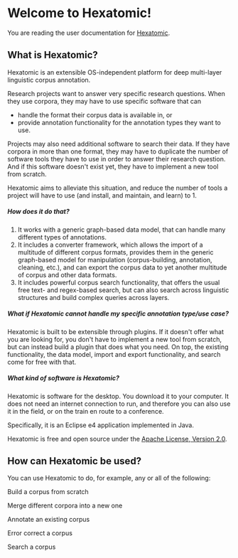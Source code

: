 # Welcome to Hexatomic!

You are reading the user documentation for [Hexatomic](https://corpus-tools.org/hexatomic).

## What is Hexatomic?

Hexatomic is an extensible OS-independent platform for deep multi-layer linguistic corpus annotation.

Research projects want to answer very specific research questions.
When they use corpora, they may have to use specific software that can

- handle the format their corpus data is available in, or
- provide annotation functionality for the annotation types they want to use.

Projects may also need additional software to search their data.
If they have corpora in more than one format, they may have to duplicate the number of software tools they have to use in order to answer their research question. And if this software doesn't exist yet, they have to implement a new tool from scratch.

Hexatomic aims to alleviate this situation, and reduce the number of tools a project will have to use (and install, and maintain, and learn) to 1.

##### How does it do that?

1. It works with a generic graph-based data model, that can handle many different types of annotations.
2. It includes a converter framework, which allows the import of a multitude of different corpus formats, provides them in the generic graph-based model
for manipulation (corpus-building, annotation, cleaning, etc.), and can export the corpus data to yet another multitude of corpus and other data formats.
3. It includes powerful corpus search functionality, that offers the usual free text- and regex-based search, but can also search across linguistic
structures and build complex queries across layers.

##### What if Hexatomic cannot handle my specific annotation type/use case?

Hexatomic is built to be extensible through plugins.
If it doesn't offer what you are looking for, you don't have to implement a new tool from scratch, 
but can instead build a plugin that does what you need.
On top, the existing functionality, the data model, import and export functionality, and search come for free with that.

##### What kind of software is Hexatomic?

Hexatomic is software for the desktop.
You download it to your computer.
It does not need an internet connection to run, and therefore you can also use it in the field, or on the train en route to a conference.

Specifically, it is an Eclipse e4 application implemented in Java.

Hexatomic is <i class="fa fa-heart"></i> free and open source under the [Apache License, Version 2.0](https://github.com/hexatomic/hexatomic/tree/master/LICENSE).

## How can Hexatomic be used?

You can use Hexatomic to do, for example, any or all of the following:

<i class="fa fa-wrench"></i> Build a corpus from scratch

<i class="fa fa-object-group"></i> Merge different corpora into a new one

<i class="fa fa-pencil"></i> Annotate an existing corpus

<i class="fa fa-bug"></i> Error correct a corpus

<i class="fa fa-search"></i> Search a corpus



